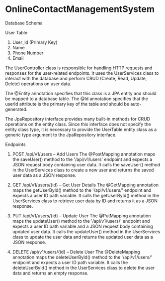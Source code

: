 # OnlineContactManagementSystem

Database Schema 

User Table

1. User_id (Primary Key) 
2. Name
3. Phone Number
4. Email

The UserController class is responsible for handling HTTP requests and responses for the user-related endpoints. It uses the UserServices class to interact with the database and perform CRUD (Create, Read, Update, Delete) operations on user data.

The @Entity annotation specifies that this class is a JPA entity and should be mapped to a database table. The @Id annotation specifies that the userId attribute is the primary key of the table and should be auto-generated.

The JpaRepository interface provides many built-in methods for CRUD operations on the entity class. Since this interface does not specify the entity class type, it is necessary to provide the UserTable entity class as a generic type argument to the JpaRepository interface.

Endpoints

1. POST /api/v1/users – Add Users
The @PostMapping annotation maps the saveUser() method to the '/api/v1/users' endpoint and expects a JSON request body containing user data. It calls the saveUser() method in the UserServices class to create a new user and returns the saved user data as a JSON response.

2. GET /api/v1/users/{id} – Get User Details
The @GetMapping annotation maps the getUserById() method to the '/api/v1/users/' endpoint and expects a user ID path variable. It calls the getUserById() method in the UserServices class to retrieve user data by ID and returns it as a JSON response.

3. PUT /api/v1/users/{id} – Update User
The @PutMapping annotation maps the updateUser() method to the '/api/v1/users/' endpoint and expects a user ID path variable and a JSON request body containing updated user data. It calls the updateUser() method in the UserServices class to update the user data and returns the updated user data as a JSON response.

4. DELETE /api/v1/users/{id} – Delete User
The @DeleteMapping annotation maps the deleteUserById() method to the '/api/v1/users/' endpoint and expects a user ID path variable. It calls the deleteUserById() method in the UserServices class to delete the user data and returns an empty response.


